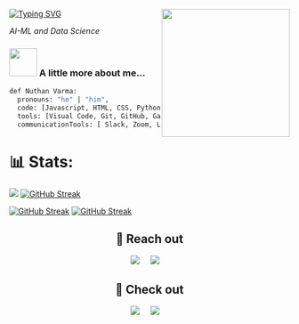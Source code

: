 [![Typing SVG](https://readme-typing-svg.herokuapp.com?font=Fira+Code&duration=3000&pause=3000&color=00FFFF&width=435&lines=Hi!+I'm+Nuthan+Varma!+%F0%9F%91%8B)](https://github.com/Nuthannn)
<img align='right' src="https://media0.giphy.com/media/iIqmM5tTjmpOB9mpbn/giphy.gif?cid=6c09b952noptfle2sia73zyc77krr5qdhswl6h3jx925zhtj&ep=v1_internal_gif_by_id&rid=giphy.gif&ct=g" width="230">
<p><em>AI-ML and Data Science</em></p>

### <img src="https://media.giphy.com/media/Jo7zgRsPUxypoJHK3N/giphy.gif" width="50"> A little more about me...  

```bash
def Nuthan Varma:
  pronouns: "he" | "him",
  code: [Javascript, HTML, CSS, Python],
  tools: [Visual Code, Git, GitHub, Gazebo Simulation, ServiceNow Platform],
  communicationTools: [ Slack, Zoom, Linkedin, Discord, GitHub Projects],
```


#  📊 Stats:


![](https://github-readme-activity-graph.cyclic.app/graph?username=Nuthannn&bg_color=1c1917&color=ffffff&line=0891b2&point=ffffff&area_color=1c1917&area=true&hide_border=true&custom_title=GitHub%20Commits%20Graph&theme=github_dark)
[![GitHub Streak](https://streak-stats.demolab.com?user=Nuthannn&theme=github_dark&hide_border=true&date_format=j%20M%5B%20Y%5D)](https://github.com/Nuthannn)


[![GitHub Streak](https://github-readme-stats.vercel.app/api?username=Nuthannn&show_icons=true&count_private=true&hide_border=true&theme=github_dark)](https://github.com/Nuthannn)
[![GitHub Streak](https://github-readme-stats.vercel.app/api/top-langs/?username=Nuthannn&layout=compact&theme=github_dark)](https://github.com/nuthann)




<h2  align="center">👀 Reach out</h2>
<p align="center">
  <a href="https://www.linkedin.com/in/nuthan-varma-0bb212221/" target="_blank"><img src="https://img.shields.io/badge/linkedin-%230077B5.svg?&style=for-the-badge&logo=linkedin&logoColor=white" /></a>&nbsp;&nbsp;&nbsp;&nbsp;
<a href="mailto:varmanuthan57@gmail.com" target="_blank"><img src="https://img.shields.io/badge/email-%23D14836.svg?&style=for-the-badge&logo=gmail&logoColor=white" /></a>&nbsp;&nbsp;&nbsp;&nbsp;
</p>
<h2  align="center">👀 Check out</h2>
<p align="center">
  <a href="https://www.hackerrank.com/profile/varmanuthan57" target="_blank"><img src="https://img.shields.io/badge/-Hackerrank-2EC866?style=for-the-badge&logo=HackerRank&logoColor=white"></a>&nbsp;&nbsp;&nbsp;&nbsp;
  <a href="https://leetcode.com/u/Nuthan_Varma/" target="_blank"><img src="https://img.shields.io/badge/LeetCode-000000?style=for-the-badge&logo=LeetCode&logoColor=#d16c06"></a>&nbsp;&nbsp;&nbsp;&nbsp;
</p>
